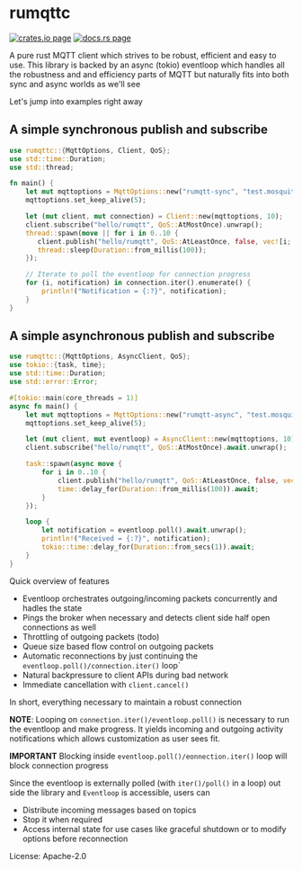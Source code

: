 # rumqttc

[![crates.io page](https://img.shields.io/crates/v/rumqttc.svg)](https://crates.io/crates/rumqttc)
[![docs.rs page](https://docs.rs/rumqttc/badge.svg)](https://docs.rs/rumqttc)

A pure rust MQTT client which strives to be robust, efficient and easy to use.
This library is backed by an async (tokio) eventloop which handles all the
robustness and and efficiency parts of MQTT but naturally fits into both sync
and async worlds as we'll see

Let's jump into examples right away

A simple synchronous publish and subscribe
----------------------------

```rust
use rumqttc::{MqttOptions, Client, QoS};
use std::time::Duration;
use std::thread;

fn main() {
    let mut mqttoptions = MqttOptions::new("rumqtt-sync", "test.mosquitto.org:1883");
    mqttoptions.set_keep_alive(5);

    let (mut client, mut connection) = Client::new(mqttoptions, 10);
    client.subscribe("hello/rumqtt", QoS::AtMostOnce).unwrap();
    thread::spawn(move || for i in 0..10 {
       client.publish("hello/rumqtt", QoS::AtLeastOnce, false, vec![i; i as usize]).unwrap();
       thread::sleep(Duration::from_millis(100));
    });

    // Iterate to poll the eventloop for connection progress
    for (i, notification) in connection.iter().enumerate() {
        println!("Notification = {:?}", notification);
    }
}
```
A simple asynchronous publish and subscribe
------------------------------
```rust
use rumqttc::{MqttOptions, AsyncClient, QoS};
use tokio::{task, time};
use std::time::Duration;
use std::error::Error;

#[tokio::main(core_threads = 1)]
async fn main() {
    let mut mqttoptions = MqttOptions::new("rumqtt-async", "test.mosquitto.org:1883");
    mqttoptions.set_keep_alive(5);

    let (mut client, mut eventloop) = AsyncClient::new(mqttoptions, 10);
    client.subscribe("hello/rumqtt", QoS::AtMostOnce).await.unwrap();

    task::spawn(async move {
        for i in 0..10 {
            client.publish("hello/rumqtt", QoS::AtLeastOnce, false, vec![i; i as usize]).await.unwrap();
            time::delay_for(Duration::from_millis(100)).await;
        }
    });

    loop {
        let notification = eventloop.poll().await.unwrap();
        println!("Received = {:?}", notification);
        tokio::time::delay_for(Duration::from_secs(1)).await;
    }
}
```

Quick overview of features
- Eventloop orchestrates outgoing/incoming packets concurrently and hadles the state
- Pings the broker when necessary and detects client side half open connections as well
- Throttling of outgoing packets (todo)
- Queue size based flow control on outgoing packets
- Automatic reconnections by just continuing the `eventloop.poll()/connection.iter()` loop`
- Natural backpressure to client APIs during bad network
- Immediate cancellation with `client.cancel()`

In short, everything necessary to maintain a robust connection

**NOTE**: Looping on `connection.iter()/eventloop.poll()` is necessary to
run the eventloop and make progress. It yields incoming and outgoing activity
notifications which allows customization as user sees fit.

**IMPORTANT** Blocking inside `eventloop.poll()/eonnection.iter()` loop
will block connection progress

Since the eventloop is externally polled (with `iter()/poll()` in a loop)
out side the library and `Eventloop` is accessible, users can
- Distribute incoming messages based on topics
- Stop it when required
- Access internal state for use cases like graceful shutdown or to modify options before reconnection

License: Apache-2.0
